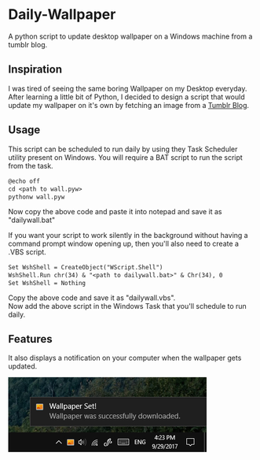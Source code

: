 # Daily-Wallpaper

A python script to update desktop wallpaper on a Windows machine from a tumblr blog.

## Inspiration
I was tired of seeing the same boring Wallpaper on my Desktop everyday. After learning a little bit of Python, I decided to design a script that would update my wallpaper on it's own by fetching an image from a [Tumblr Blog](http://fuckinghomepage.com/).

## Usage
This script can be scheduled to run daily by using they Task Scheduler utility present on Windows. You will require a BAT script to run the script from the task.

```
@echo off 
cd <path to wall.pyw>
pythonw wall.pyw
```

Now copy the above code and paste it into notepad and save it as "dailywall.bat"

If you want your script to work silently in the background without having a command prompt window opening up, then you'll also need to create a .VBS script.

```
Set WshShell = CreateObject("WScript.Shell")
WshShell.Run chr(34) & "<path to dailywall.bat>" & Chr(34), 0
Set WshShell = Nothing
```
Copy the above code and save it as "dailywall.vbs".  
Now add the above script in the Windows Task that you'll schedule to run daily.

## Features 
It also displays a notification on your computer when the wallpaper gets updated.

![Notifications Screenshot](https://raw.githubusercontent.com/udit-001/daily-wallpaper/master/img/notification.jpg)




